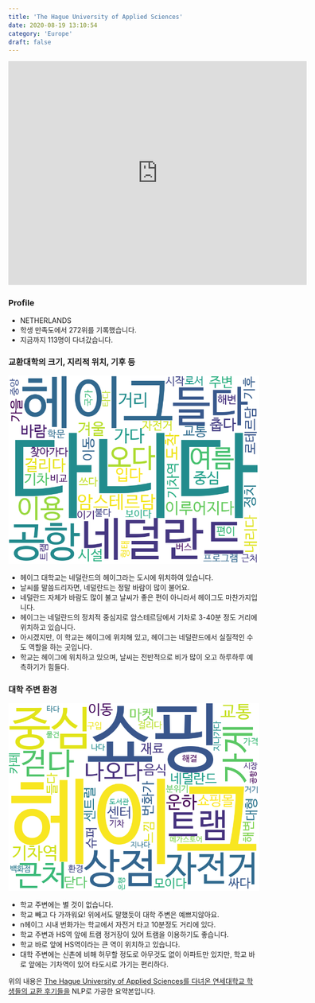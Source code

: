 ```yaml
---
title: 'The Hague University of Applied Sciences'
date: 2020-08-19 13:10:54
category: 'Europe'
draft: false
---
```


<iframe
width="600"
height="450"
frameborder="0" style="border:0"
src="https://www.google.com/maps/embed/v1/place?key=AIzaSyC9e1AME-pVmWC4hBpFdu5S4dKzyepa3HQ&q=The+Hague+University+of+Applied+Sciences&center=52.067074700000006,4.323974&zoom=14" allowfullscreen>
</iframe>

### Profile

* NETHERLANDS
* 학생 만족도에서 272위를 기록했습니다.
* 지금까지 113명이 다녀갔습니다. 

### 교환대학의 크기, 지리적 위치, 기후 등

![gen_info-WordCloud](../univ_wordclouds_okt/gen_info/NL000002_gen_info_okt.png)

* 헤이그 대학교는 네덜란드의 헤이그라는 도시에 위치하여 있습니다.
* 날씨를 말씀드리자면, 네덜란드는 정말 바람이 많이 불어요.
* 네덜란드 자체가 바람도 많이 불고 날씨가 좋은 편이 아니라서 헤이그도 마찬가지입니다.
* 헤이그는 네덜란드의 정치적 중심지로 암스테르담에서 기차로 3-40분 정도 거리에 위치하고 있습니다.
* 아시겠지만, 이 학교는 헤이그에 위치해 있고, 헤이그는 네덜란드에서 실질적인 수도 역할을 하는 곳입니다.
* 학교는 헤이그에 위치하고 있으며, 날씨는 전반적으로 비가 많이 오고 하루하루 예측하기가 힘들다.


### 대학 주변 환경

![env_info-WordCloud](../univ_wordclouds_okt/env_info/NL000002_env_info_okt.png)

* 학교 주변에는 별 것이 없습니다.
* 학교 빼고 다 가까워요! 위에서도 말했듯이 대학 주변은 예쁘지않아요.
* n헤이그 시내 번화가는 학교에서 자전거 타고 10분정도 거리에 있다.
* 학교 주변과 HS역 앞에 트램 정거장이 있어 트램을 이용하기도 좋습니다.
* 학교 바로 앞에 HS역이라는 큰 역이 위치하고 있습니다.
* 대학 주변에는 신촌에 비해 허무할 정도로 아무것도 없이 아파트만 있지만, 학교 바로 앞에는 기차역이 있어 타도시로 가기는 편리하다.


위의 내용은 [The Hague University of Applied Sciences를 다녀온 연세대학교 학생들의 교환 후기들을](http://oia.yonsei.ac.kr/partner/expReport.asp?ucode=NL000002&bgbn=A) NLP로 가공한 요약본입니다. 

